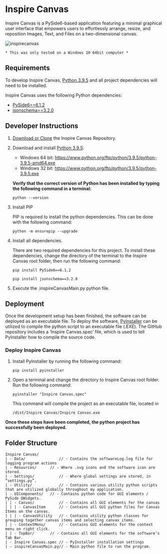 # Inspire Canvas
Inspire Canvas is a PySide6-based application featuring a minimal graphical user interface that empowers users to effortlessly arrange, resize, and reposition Images, Text, and Files on a two-dimensional canvas.

![inspirecanvas](https://i.imgur.com/YEH29Ei.png)

```* This was only tested on a Windows 10 64bit computer *```

## Requirements
To develop Inspire Canvas, [Python 3.9.5](https://www.python.org/ftp/python/3.9.5/) and all project dependencies will need to be installed. 

Inspire Canvas uses the following Python dependencies:
- [PySide6==6.1.2](https://pypi.org/project/PySide6/6.1.2/)
- [jsonschema==3.2.0](https://pypi.org/project/jsonschema/3.2.0/)

## Developer Instructions 

1.	[Download or Clone](https://docs.github.com/en/repositories/creating-and-managing-repositories/cloning-a-repository) the Inspire Canvas Repository.

2.	Download and install [Python 3.9.5](https://www.python.org/ftp/python/3.9.5/):  
    
    - Windows 64 bit: https://www.python.org/ftp/python/3.9.5/python-3.9.5-amd64.exe
    - Windows 32 bit: https://www.python.org/ftp/python/3.9.5/python-3.9.5.exe  

    **Verify that the correct version of Python has been installed by typing the following command in a terminal:**
	```
	python --version
	```

3.	Install PIP 

	PIP is required to install the python dependencies. This can be done with the following command:
    
    ```
    python -m ensurepip --upgrade
    ```
  
4.	Install all dependencies. 

	There are two required dependencies for this project. To install these dependencies, change the directory of the terminal to the Inspire Canvas root folder, then run the following command: 

	```
	pip install PySide6==6.1.2
	```
	```
	pip install jsonschema==3.2.0
	```
	
5. 	Execute the .inspireCanvasMain.py python file.

## Deployment
Once the development setup has been finished, the software can be deployed as an executable file. To deploy the software, [PyInstaller](https://pyinstaller.org/en/stable/) can be utilized to compile the python script to an executable file (.EXE). The GitHub repository includes a ‘Inspire Canvas.spec’ file, which is used to tell PyInstaller how to compile the source code. 

### Deploy Inspire Canvas

1.	Install PyInstaller by running the following command:
    ```
    pip install pyinstaller
    ```
2.	Open a terminal and change the directory to Inspire Canvas root folder. Run the following command:
    ```
    pyinstaller "Inspire Canvas.spec"
    ```
    This command will compile the project as an executable file, located in 
    
    ```/dist/Inspire Canvas/Inspire Canvas.exe```
    
**Once these steps have been completed, the python project has successfully been deployed.**

## Folder Structure
```
Inspire Canvas/
| - Data/               // - Contains the softwareLog.log file for logging program actions
| - Resources/		// - Where .svg icons and the software icon are stored.
| - Settings/           // - Where global settings are stored, in “settings.py”. 
| - Utility/            // - Contains various utility python scripts that are utilized globally throughout my application. 
| - UIComponents/	// - Contains python code for GUI elements / PySide QWidgets.
| | - Canvas/           // - Contains all GUI elements for the canvas
| | | - CanvasItem      // - Contains all GUI python files for Canvas Items on the canvas.
| | | - CanvasUtility	// - Contains utility python classes for grouping together canvas items and selecting canvas items.
| | - ContextMenu/      // - Contains GUI elements for the context menu on right click.
| | - TopBar/     	// - Contains all GUI elements for the software’s Tab Bar.
| - Inspire Canvas.spec // - PyInstaller installation settings
| - inspireCanvasMain.py// - Main python file to run the program.

```
